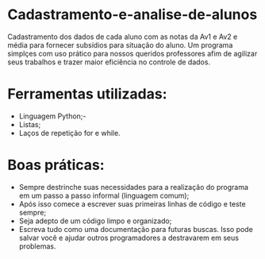 # Cadastramento-e-analise-de-alunos

Cadastramento dos dados de cada aluno com as notas da Av1 e Av2 e média para fornecer subsídios para situação do aluno.
Um programa simplçes com uso prático para nossos queridos professores afim de agilizar seus trabalhos e trazer maior eficiência no controle de dados.

# Ferramentas utilizadas:
- Linguagem Python;-
- Listas;
- Laços de repetição for e while.

# Boas práticas:
- Sempre destrinche suas necessidades para a realização do programa em um passo a passo informal (linguagem comum);
- Após isso comece a escrever suas primeiras linhas de código e teste sempre;
- Seja adepto de um código limpo e organizado;
- Escreva tudo como uma documentação para futuras buscas. Isso pode salvar você e ajudar outros programadores a destravarem em seus problemas.
